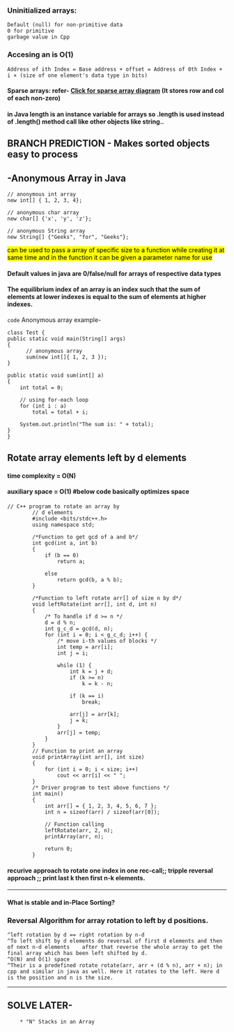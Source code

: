 ### Uninitialized arrays:
    Default (null) for non-primitive data
    0 for primitive
    garbage value in Cpp
### Accesing an is O(1)
    Address of ith Index = Base address + offset = Address of 0th Index + i × (size of one element's data type in bits)
#### Sparse arrays: refer- [Click for sparse array diagram](https://media.geeksforgeeks.org/wp-content/uploads/20220604165958/arsa.png) (It stores row and col of each non-zero)

#### in Java length is an instance variable for arrays so .length is used instead of .length() method call like other objects like string..

## BRANCH PREDICTION - Makes sorted objects easy to process

## -Anonymous Array in Java
 
    // anonymous int array 
    new int[] { 1, 2, 3, 4};  

    // anonymous char array 
    new char[] {'x', 'y', 'z'}; 

    // anonymous String array
    new String[] {"Geeks", "for", "Geeks"}; 

 <mark>can be used to pass a array of specific size to a function while creating it at same time and in the function it can be given a parameter name for use</mark>
#### Default values in java are 0/false/null for arrays of respective data types
#### The equilibrium index of an array is an index such that the sum of elements at lower indexes is equal to the sum of elements at higher indexes. 

`code` Anonymous array example-

    class Test {
    public static void main(String[] args)
    {
          // anonymous array
          sum(new int[]{ 1, 2, 3 });
    }
   
    public static void sum(int[] a)
    {
        int total = 0;
 
        // using for-each loop
        for (int i : a) 
            total = total + i;
         
        System.out.println("The sum is: " + total);
    }
    }



## Rotate array elements left by d elements
#### time complexity = O(N)
#### auxiliary space = O(1) #below code basically optimizes space
    // C++ program to rotate an array by
            // d elements
            #include <bits/stdc++.h>
            using namespace std;

            /*Function to get gcd of a and b*/
            int gcd(int a, int b)
            {
                if (b == 0)
                    return a;

                else
                    return gcd(b, a % b);
            }

            /*Function to left rotate arr[] of size n by d*/
            void leftRotate(int arr[], int d, int n)
            {
                /* To handle if d >= n */
                d = d % n;
                int g_c_d = gcd(d, n);
                for (int i = 0; i < g_c_d; i++) {
                    /* move i-th values of blocks */
                    int temp = arr[i];
                    int j = i;

                    while (1) {
                        int k = j + d;
                        if (k >= n)
                            k = k - n;

                        if (k == i)
                            break;

                        arr[j] = arr[k];
                        j = k;
                    }
                    arr[j] = temp;
                }
            }
            // Function to print an array
            void printArray(int arr[], int size)
            {
                for (int i = 0; i < size; i++)
                    cout << arr[i] << " ";
            }
            /* Driver program to test above functions */
            int main()
            {
                int arr[] = { 1, 2, 3, 4, 5, 6, 7 };
                int n = sizeof(arr) / sizeof(arr[0]);

                // Function calling
                leftRotate(arr, 2, n);
                printArray(arr, n);

                return 0;
            }
#### recurive approach to rotate one index in one rec-call;; tripple reversal approach ;; print last k then first n-k elements.
---
#### What is stable and in-Place Sorting?

### Reversal Algorithm for array rotation to left by d positions.
    ^left rotation by d == right rotation by n-d
    ^To left shift by d elements do reversal of first d elements and then of next n-d elements    after that reverse the whole array to get the final array which has been left shifted by d.
    ^O(N) and O(1) space
    ^Their is a predefined rotate rotate(arr, arr + (d % n), arr + n); in cpp and similar in java as well. Here it rotates to the left. Here d is the position and n is the size.

____________________________________________________________________________________________________________
## SOLVE LATER- 
        * "N" Stacks in an Array